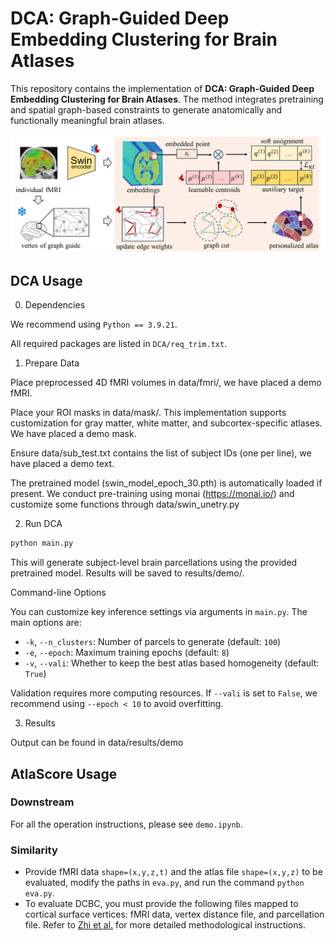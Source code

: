 
# DCA: Graph-Guided Deep Embedding Clustering for Brain Atlases

This repository contains the implementation of **DCA: Graph-Guided Deep Embedding Clustering for Brain Atlases**. The method integrates pretraining and spatial graph-based constraints to generate anatomically and functionally meaningful brain atlases.

![](fig.png)


## DCA Usage

0. Dependencies

We recommend using `Python == 3.9.21`.

All required packages are listed in `DCA/req_trim.txt`. 


1. Prepare Data
   
Place preprocessed 4D fMRI volumes in data/fmri/, we have placed a demo fMRI.

Place your ROI masks in data/mask/. This implementation supports customization for gray matter, white matter, and subcortex-specific atlases. We have placed a demo mask.

Ensure data/sub_test.txt contains the list of subject IDs (one per line), we have placed a demo text.

The pretrained model (swin_model_epoch_30.pth) is automatically loaded if present. We conduct pre-training using monai (https://monai.io/) and customize some functions through data/swin_unetry.py


2. Run DCA

```bash
python main.py
```

This will generate subject-level brain parcellations using the provided pretrained model. Results will be saved to results/demo/.

 Command-line Options
 
You can customize key inference settings via arguments in `main.py`. The main options are:

- `-k`, `--n_clusters`: Number of parcels to generate (default: `100`)
- `-e`, `--epoch`: Maximum training epochs (default: `8`)
- `-v`, `--vali`: Whether to keep the best atlas based homogeneity (default: `True`)

 Validation requires more computing resources. If `--vali` is set to `False`, we recommend using `--epoch < 10` to avoid overfitting.


3. Results

Output can be found in data/results/demo

## AtlaScore Usage
### Downstream
For all the operation instructions, please see `demo.ipynb`.

### Similarity
- Provide fMRI data `shape=(x,y,z,t)` and the atlas file `shape=(x,y,z)` to be evaluated, modify the paths in `eva.py`, and run the command `python eva.py`.
- To evaluate DCBC, you must provide the following files mapped to cortical surface vertices: fMRI data, vertex distance file, and parcellation file. Refer to [Zhi et al.](https://github.com/DiedrichsenLab/DCBC) for more detailed methodological instructions.

